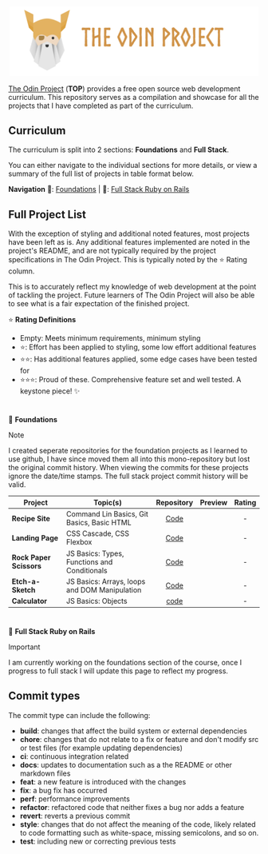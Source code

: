 <p align="center">
  <img src="/assets/top-header-h.png" alt="The Odin Project Logo" width="500" />
</p>

[The Odin Project](https://www.theodinproject.com/) (**TOP**) provides a free open source web development curriculum. This repository serves as a compilation and showcase for all the projects that I have completed as part of the curriculum.

## Curriculum
The curriculum is split into 2 sections: **Foundations** and **Full Stack**.

You can either navigate to the individual sections for more details, or view a summary of the full list of projects in table format below.

**Navigation** 🥈: [Foundations](https://github.com/JaseBird/my-odin-projects/edit/main/README.md) | 🥇: [Full Stack Ruby on Rails](https://github.com/JaseBird/my-odin-projects/edit/main/README.md)

## Full Project List
With the exception of styling and additional noted features, most projects have been left as is. Any additional features implemented are noted in the project's README, and are not typically required by the project specifications in The Odin Project. This is typically noted by the ⭐ Rating column.

This is to accurately reflect my knowledge of web development at the point of tackling the project. Future learners of The Odin Project will also be able to see what is a fair expectation of the finished project.

⭐ **Rating Definitions**
- Empty: Meets minimum requirements, minimum styling
- ⭐: Effort has been applied to styling, some low effort additional features
- ⭐⭐: Has additional features applied, some edge cases have been tested for
- ⭐⭐⭐: Proud of these. Comprehensive feature set and well tested. A keystone piece! ✨

#
🥈 **Foundations**

> [!NOTE]
> I created seperate repositories for the foundation projects as I learned to use github, I have since moved them all into this mono-repository but lost the original commit history. When viewing the commits for these projects ignore the date/time stamps. The full stack project commit history will be valid.

| Project | Topic(s) | Repository | Preview | Rating |
| --- | --- | :---: | :---: | :---: |
| **Recipe Site** | Command Lin Basics, Git Basics, Basic HTML | [Code](https://github.com/JaseBird/my-odin-projects/tree/main/foundations/01-recipe-site) | | - |
| **Landing Page** | CSS Cascade, CSS Flexbox | [Code](https://github.com/JaseBird/my-odin-projects/tree/main/foundations/02-landing-page) | | - |
| **Rock Paper Scissors** | JS Basics: Types, Functions and Conditionals | [Code](https://github.com/JaseBird/my-odin-projects/tree/main/foundations/03-rock-paper-sissors) | | - |
| **Etch-a-Sketch** | JS Basics: Arrays, loops and DOM Manipulation | [Code](https://github.com/JaseBird/my-odin-projects/tree/main/foundations/04-etch-a-sketch) | | - |
| **Calculator** | JS Basics: Objects | [code](https://github.com/JaseBird/my-odin-projects/tree/main/foundations/05-calculator) | | - |

#
🥇 **Full Stack Ruby on Rails**
> [!IMPORTANT]
> I am currently working on the foundations section of the course, once I progress to full stack I will update this page to reflect my progress.

## Commit types
The commit type can include the following:
- **build**: changes that affect the build system or external dependencies
- **chore**: changes that do not relate to a fix or feature and don't modify src or test files (for example updating dependencies)
- **ci**: continuous integration related
- **docs**: updates to documentation such as a the README or other markdown files
- **feat**: a new feature is introduced with the changes
- **fix**: a bug fix has occurred
- **perf**: performance improvements
- **refactor**: refactored code that neither fixes a bug nor adds a feature
- **revert**: reverts a previous commit
- **style**: changes that do not affect the meaning of the code, likely related to code formatting such as white-space, missing semicolons, and so on.
- **test**: including new or correcting previous tests
